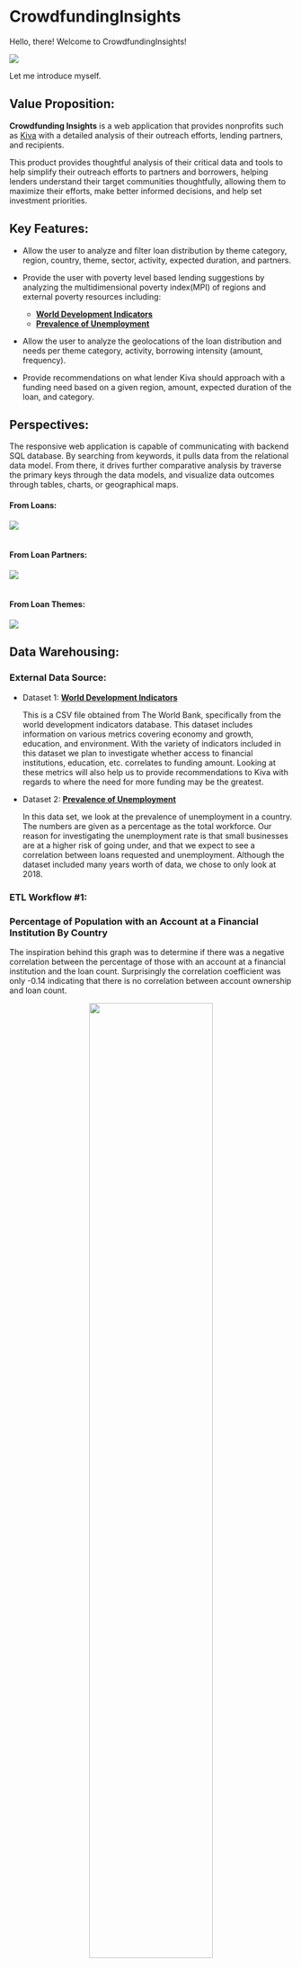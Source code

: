 # CrowdfundingInsights

Hello, there! Welcome to CrowdfundingInsights!


<img src="https://www.eatplaydrink.capetown/wp-content/uploads/2019/06/footer_image.png" />


Let me introduce myself.


## Value Proposition:
**Crowdfunding Insights** is a web application that provides nonprofits such as [Kiva](https://www.kiva.org/about/) with a detailed analysis of their outreach efforts, lending partners, and recipients. 

This product provides thoughtful analysis of their critical data and tools to help simplify their outreach efforts to partners and borrowers, helping lenders understand their target communities thoughtfully, allowing them to maximize their efforts, make better informed decisions, and help set investment priorities.


## Key Features:
* Allow the user to analyze and filter loan distribution by theme category, region, country, theme, sector, activity, expected duration, and partners.

* Provide the user with poverty level based lending suggestions by analyzing the multidimensional poverty index(MPI) of regions and external poverty resources including:
	*  [**World Development Indicators**](https://datacatalog.worldbank.org/dataset/world-development-indicators/)
	*  [**Prevalence of Unemployment**](https://datatopics.worldbank.org/jobs/)

* Allow the user to analyze the geolocations of the loan distribution and needs per theme category, activity, borrowing intensity (amount, frequency).

* Provide recommendations on what lender Kiva should approach with a funding need based on a given region, amount, expected duration of the loan, and category.


## Perspectives:
The responsive web application is capable of communicating with backend SQL database. By searching from keywords, it pulls data from the relational data model. From there, it drives further comparative analysis by traverse the primary keys through the data models, and visualize data outcomes through tables, charts, or geographical maps. 


#### From Loans:
![](https://github.com/Jiapei1001/CrowdfundingInsights/blob/main/WebContent/resources/images/find%20loans.gif)
<br>
<br>
#### From Loan Partners:
![](https://github.com/Jiapei1001/CrowdfundingInsights/blob/main/WebContent/resources/images/find%20partners.gif)
<br>
<br>
#### From Loan Themes:
![](https://github.com/Jiapei1001/CrowdfundingInsights/blob/main/WebContent/resources/images/find%20themes.gif)



## Data Warehousing:

### External Data Source:

* Dataset 1: [**World Development Indicators**](https://datacatalog.worldbank.org/dataset/world-development-indicators/)

	This is a CSV file obtained from The World Bank, specifically from the world development indicators database. This dataset includes information on various metrics covering economy and growth, education, and environment. With the variety of indicators included in this dataset we plan to investigate whether access to financial institutions, education, etc. correlates to funding amount. Looking at these metrics will also help us to provide recommendations to Kiva with regards to where the need for more funding may be the greatest.



* Dataset 2: [**Prevalence of Unemployment**](https://datatopics.worldbank.org/jobs/)

	In this data set, we look at the prevalence of unemployment in a country. The numbers are given as a percentage as the total workforce. Our reason for investigating the unemployment rate is that small businesses are at a higher risk of going under, and that we expect to see a correlation between loans requested and unemployment. Although the dataset included many years worth of data, we chose to only look at 2018.

### ETL Workflow #1: 
### Percentage of Population with an Account at a Financial Institution By Country

The inspiration behind this graph was to determine if there was a negative correlation between the percentage of those with an account at a financial institution and the loan count. Surprisingly the correlation coefficient was only -0.14 indicating that there is no correlation between account ownership and loan count.

<p align="center">
<img src="https://raw.githubusercontent.com/Jiapei1001/CrowdfundingInsights/main/WebContent/resources/images/ETL1_Population%20with%20an%20Account%20By%20Country.png" width=66% align="center"/>
</p>

In the graph below,  the average percentage of the population with account ownership by country is represented by a bar chart and sorted in ascending order. The loan count per country was normalized to be within the range of 0 - 100 (the same range as the percentage data) and overlaid on top of the account ownership data.

<p align="center">
<img src="https://raw.githubusercontent.com/Jiapei1001/CrowdfundingInsights/main/WebContent/resources/images/ETL1_result.png" width=66% align="center"/>
</p>

Kiva’s goal is to provide access to loans to those who have limited access to obtaining a loan from a financial institution. A country with a low percentage of their population having an account at a financial institution could benefit greatly from a crowdfunding service such as Kiva.

We can use this data to help inform future funding efforts. For example, only 10% of the population in South Sudan had an account at a financial institution, but the normalized loan count is nearly zero. Kiva can increase their outreach efforts in this area and notify partner lenders of the need.

<p align="center">
<img src="https://raw.githubusercontent.com/Jiapei1001/CrowdfundingInsights/main/WebContent/resources/images/ETL1_result_map.png" width=66% align="center"/>
</p>

### ETL Workflow #2: School Enrollment

When extract the average school enrollment and loans from the dataset, the hypothesize is that there was a positive correlation between average school enrollment (primary) and loan count. 

<p align="center">
<img src="https://raw.githubusercontent.com/Jiapei1001/CrowdfundingInsights/main/WebContent/resources/images/ETL3_School%20Enrollment.png" width=66% />
</p>

We hope that countries with low school enrollment could obtain more loans so that children in these countries are able to receive a better education. Even though the correlation coefficient between them is low, we believe for a few countries, like the Philippines, the loans support children in getting a better education to some extent. Next, we could collect more information, like the policy of each country. For example, due to the nine-year compulsory education, the loan count for China is low but the average school enrollment is high. After analysis, we could find out which countries really need more help and notify lenders.

<p align="center">
<img src="https://raw.githubusercontent.com/Jiapei1001/CrowdfundingInsights/main/WebContent/resources/images/ETL3_result.png" width=66% />
</p>

### ETL Workflow #3: Loan Amount Distribution and GDP by Country

The intents of charts are to zoom into the correlations between the country average GDP and the total loan amount, and their geographical distributions. We wanted to study if the loans are evenly distributed, or have a positive or negative correlation with average GDP.

<p align="center">
<img src="https://raw.githubusercontent.com/Jiapei1001/CrowdfundingInsights/main/WebContent/resources/images/ETL4_Loan%20Amount.png" width=66% />
</p>

<br>
From the results, we can see the correlation is relatively low. In countries with higher GDP, loan amounts are randomly distributed; contrasts are high (see comparisons between Brazil, Turkey and Mexico). In countries with lower GDP, we can see huge contrasts, between countries with high loan amounts (Philippines, Kenya, Cambodia, El Salvador) and countries with low loan amounts (Burundi, Malawi, Togo, etc).

<p align="center">
<img src="https://raw.githubusercontent.com/Jiapei1001/CrowdfundingInsights/main/WebContent/resources/images/ETL4_GDP.png" width=66% />
</p>

If the intent of Kiva is to support need-based local recipients to conduct small businesses, outreach efforts in countries with low GDP and low amounts are suggested to be further explored. Increasing loan lending channels in those areas through collaborations with local authorities, educating local residents to increase awareness, etc. It is also suggested to utilize the successful model and lessons in the Philippines to project outreach efforts into countries (at the leftmost side x-axis).


## Data Source:

The web application is created with the [Kiva Crowdfunding data](https://www.kaggle.com/kiva/data-science-for-good-kiva-crowdfunding?select=kiva_loans.csv). The data set consists of four csv files. The csv files are inserted into MySQL and to aggregate the data together into different tables. There is over 672k rows of loan information in the first csv file.

### UML Diagram:

<p align="center">
<img src="https://raw.githubusercontent.com/Jiapei1001/CrowdfundingInsights/main/WebContent/resources/images/UML.jpeg" width=80% />
</p>
